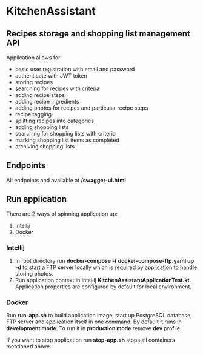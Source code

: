 # KitchenAssistant

## Recipes storage and shopping list management API

Application allows for

* basic user registration with email and password
* authenticate with JWT token
* storing recipes
* searching for recipes with criteria
* adding recipe steps
* adding recipe ingredients
* adding photos for recipes and particular recipe steps
* recipe tagging
* splitting recipes into categories
* adding shopping lists
* searching for shopping lists with criteria
* marking shopping list items as completed
* archiving shopping lists

## Endpoints

All endpoints and available at **/swagger-ui.html**

## Run application

There are 2 ways of spinning application up:

1. Intellij
2. Docker

### Intellij

1. In root directory run **docker-compose -f docker-compose-ftp.yaml up -d** to start a FTP server locally which is
   required by application to handle storing photos.
2. Run application context in Intellij **KitchenAssistantApplicationTest.kt**. Application properties are configured by default for local environment.

### Docker

Run **run-app.sh** to build application image, start up PostgreSQL database, FTP server and application itself in one command.
By default it runs in **development mode**. To run it in **production mode** remove **dev** profile.

If you want to stop application run **stop-app.sh** stops all containers mentioned above.